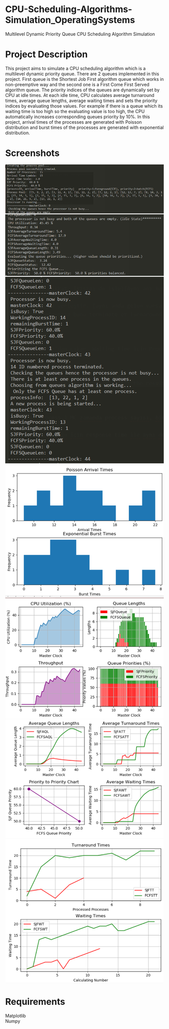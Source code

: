 # CPU-Scheduling-Algorithms-Simulation_OperatingSystems
Multilevel Dynamic Priority Queue CPU Scheduling Algorithm Simulation

# Project Description

This project aims to simulate a CPU scheduling algorithm which is a multilevel dynamic priority queue. There are 2 queues implemented in this project. First queue is the Shortest Job First algorithm queue which works in non-preemptive way and the second one is a First Come First Served algorithm queue. The priority indices of the queues are dynamically set by CPU at idle times. At each idle time, CPU calculates average turnaround times, average queue lengths, average waiting times and sets the priority indices by evaluating those values. For example if there is a queue which its waiting time is too high so the evaluating value is too high, the CPU automatically increases corresponding queues priority by 10%. In this project, arrival times of the processes are generated with Poisson distribution and burst times of the processes are generated with exponential distribution.

# Screenshots

![screenshot](https://github.com/TolgaGolet/CPU-Scheduling-Algorithms-Simulation_OperatingSystems/blob/master/Screenshots/Screenshot.png)
![screenshot](https://github.com/TolgaGolet/CPU-Scheduling-Algorithms-Simulation_OperatingSystems/blob/master/Screenshots/Screenshot2.png)
![screenshot](https://github.com/TolgaGolet/CPU-Scheduling-Algorithms-Simulation_OperatingSystems/blob/master/Screenshots/Screenshot3.png)
![screenshot](https://github.com/TolgaGolet/CPU-Scheduling-Algorithms-Simulation_OperatingSystems/blob/master/Screenshots/Screenshot4.png)
![screenshot](https://github.com/TolgaGolet/CPU-Scheduling-Algorithms-Simulation_OperatingSystems/blob/master/Screenshots/Screenshot5.png)
![screenshot](https://github.com/TolgaGolet/CPU-Scheduling-Algorithms-Simulation_OperatingSystems/blob/master/Screenshots/Screenshot6.png)
![screenshot](https://github.com/TolgaGolet/CPU-Scheduling-Algorithms-Simulation_OperatingSystems/blob/master/Screenshots/Screenshot7.png)

# Requirements

Matplotlib <br/>
Numpy

